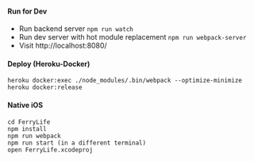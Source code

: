 #### Run for Dev

* Run backend server `npm run watch`
* Run dev server with hot module replacement `npm run webpack-server`
* Visit http://localhost:8080/

#### Deploy (Heroku-Docker)

    heroku docker:exec ./node_modules/.bin/webpack --optimize-minimize
    heroku docker:release

#### Native iOS

    cd FerryLife
    npm install
    npm run webpack
    npm run start (in a different terminal)
    open FerryLife.xcodeproj
